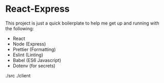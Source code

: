 # React-Express

This project is just a quick boilerplate to help me get up and running with the following:

- React
- Node (Express)
- Prettier (Formatting)
- Eslint (Linting)
- Babel (ES6 Javascript)
- Dotenv (for secrets)

./src
./client

